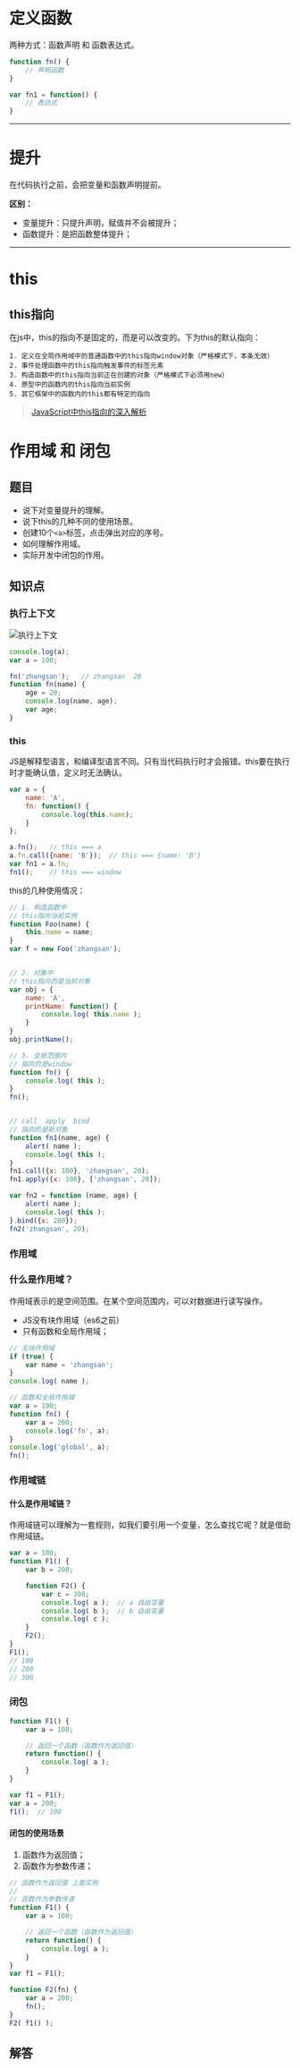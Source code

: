 # 定义函数

两种方式：函数声明 和 函数表达式。

```javascript
function fn() {
    // 声明函数
}

var fn1 = function() {
    // 表达式
}
```

---


# 提升

在代码执行之前，会把变量和函数声明提前。

**区别：**
 - 变量提升：只提升声明，赋值并不会被提升；
 - 函数提升：是把函数整体提升；

---

# this

## this指向
在js中，this的指向不是固定的，而是可以改变的。下为this的默认指向：

    1. 定义在全局作用域中的普通函数中的this指向window对象（严格模式下，本条无效）
    2. 事件处理函数中的this指向触发事件的标签元素
    3. 构造函数中的this指向当前正在创建的对象（严格模式下必须用new）
    4. 原型中的函数内的this指向当前实例
    5. 其它框架中的函数内的this都有特定的指向

> [JavaScript中this指向的深入解析](https://www.imooc.com/article/48130)

# 作用域 和 闭包

## 题目

 - 说下对变量提升的理解。
 - 说下this的几种不同的使用场景。
 - 创建10个`<a>`标签，点击弹出对应的序号。
 - 如何理解作用域。
 - 实际开发中闭包的作用。

## 知识点

### 执行上下文

![执行上下文](../images/30.png)

```javascript
console.log(a);
var a = 100;

fn('zhangsan');   // zhangsan  20
function fn(name) {
    age = 20;
    console.log(name, age);
    var age;
}
```

### this

JS是解释型语言，和编译型语言不同。只有当代码执行时才会报错。this要在执行时才能确认值，定义时无法确认。

```javascript
var a = {
    name: 'A',
    fn: function() {
        console.log(this.name);
    }
};

a.fn();   // this === a 
a.fn.call({name: 'B'});  // this === {name: 'B'}
var fn1 = a.fn;
fn1();    // this === window
```

this的几种使用情况：
```javascript
// 1. 构造函数中
// this指向当前实例
function Foo(name) {
    this.name = name;
}
var f = new Foo('zhangsan');


// 2. 对象中
// this指向的是当前对象
var obj = {
    name: 'A',
    printName: function() {
        console.log( this.name );
    }
}
obj.printName();

// 3. 全局范围内
// 指向的是window
function fn() {
    console.log( this );
}
fn();   


// call  apply  bind
// 指向的是新对象
function fn1(name, age) {
    alert( name );
    console.log( this );
}
fn1.call({x: 100}, 'zhangsan', 20);
fn1.apply({x: 100}, ['zhangsan', 20]);

var fn2 = function (name, age) {
    alert( name );
    console.log( this );
}.bind({x: 200});
fn2('zhangsan', 20);
```

### 作用域

### 什么是作用域？
作用域表示的是空间范围。在某个空间范围内，可以对数据进行读写操作。

- JS没有块作用域（es6之前）
- 只有函数和全局作用域；

```javascript
// 无块作用域
if (true) {
    var name = 'zhangsan';
}
console.log( name );

// 函数和全局作用域
var a = 100;
function fn() {
    var a = 200;
    console.log('fn', a);
}
console.log('global', a);
fn();
```

### 作用域链

#### 什么是作用域链？
作用域链可以理解为一套规则，如我们要引用一个变量，怎么查找它呢？就是借助作用域链。

```javascript
var a = 100;
function F1() {
    var b = 200;

    function F2() {
        var c = 300;
        console.log( a );  // a 自由变量
        console.log( b );  // b 自由变量
        console.log( c );
    }
    F2();
}
F1();
// 100
// 200
// 300
```

### 闭包

```javascript
function F1() {
    var a = 100;

    // 返回一个函数（函数作为返回值）
    return function() {
        console.log( a );
    }
}

var f1 = F1();
var a = 200;
f1();  // 100
```

#### 闭包的使用场景

 1. 函数作为返回值；
 2. 函数作为参数传递；

```javascript
// 函数作为返回值 上面实例
// 
// 函数作为参数传递
function F1() {
    var a = 100;

    // 返回一个函数（函数作为返回值）
    return function() {
        console.log( a );
    }
}
var f1 = F1();

function F2(fn) {
    var a = 200;
    fn();
}
F2( f1() );

```

## 解答